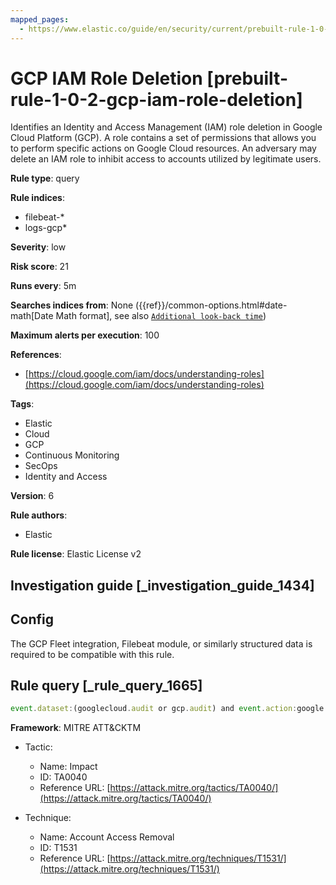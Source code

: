 ```yaml
---
mapped_pages:
  - https://www.elastic.co/guide/en/security/current/prebuilt-rule-1-0-2-gcp-iam-role-deletion.html
---
```


# GCP IAM Role Deletion [prebuilt-rule-1-0-2-gcp-iam-role-deletion]

Identifies an Identity and Access Management (IAM) role deletion in Google Cloud Platform (GCP). A role contains a set of permissions that allows you to perform specific actions on Google Cloud resources. An adversary may delete an IAM role to inhibit access to accounts utilized by legitimate users.

**Rule type**: query

**Rule indices**:

* filebeat-*
* logs-gcp*

**Severity**: low

**Risk score**: 21

**Runs every**: 5m

**Searches indices from**: None ({{ref}}/common-options.html#date-math[Date Math format], see also [`Additional look-back time`](docs-content://solutions/security/detect-and-alert/create-detection-rule.md#rule-schedule))

**Maximum alerts per execution**: 100

**References**:

* [https://cloud.google.com/iam/docs/understanding-roles](https://cloud.google.com/iam/docs/understanding-roles)

**Tags**:

* Elastic
* Cloud
* GCP
* Continuous Monitoring
* SecOps
* Identity and Access

**Version**: 6

**Rule authors**:

* Elastic

**Rule license**: Elastic License v2

## Investigation guide [_investigation_guide_1434]

## Config

The GCP Fleet integration, Filebeat module, or similarly structured data is required to be compatible with this rule.

## Rule query [_rule_query_1665]

```js
event.dataset:(googlecloud.audit or gcp.audit) and event.action:google.iam.admin.v*.DeleteRole and event.outcome:success
```

**Framework**: MITRE ATT&CKTM

* Tactic:

    * Name: Impact
    * ID: TA0040
    * Reference URL: [https://attack.mitre.org/tactics/TA0040/](https://attack.mitre.org/tactics/TA0040/)

* Technique:

    * Name: Account Access Removal
    * ID: T1531
    * Reference URL: [https://attack.mitre.org/techniques/T1531/](https://attack.mitre.org/techniques/T1531/)



